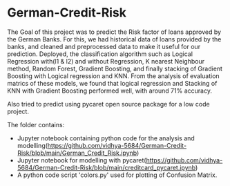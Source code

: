 # German-Credit-Risk
The Goal of this project was to predict the Risk factor of loans approved by the German Banks. For this, we had historical data of loans provided by the banks, and  cleaned and preprocessed data to make it useful for our prediction. 
Deployed, the classification algorithm such as Logical Regression with(l1 & l2) and without Regression, K nearest Neighbour method, Random Forest, Gradient Boosting, and finally stacking of Gradient Boosting with Logical regression and KNN. 
From the analysis of evaluation matrics of these models, we found that logical regression and Stacking of KNN with Gradient Boosting performed well, with around 71% accuracy.

Also tried to predict using pycaret open source package for a low code project.

The folder contains:
+ Jupyter notebook containing python code for the analysis and modelling(https://github.com/vidhya-5684/German-Credit-Risk/blob/main/German_Credit_Risk.ipynb)
+ Jupyter notebook for modelling with pycaret(https://github.com/vidhya-5684/German-Credit-Risk/blob/main/creditcard_pycaret.ipynb)
+ A python code script 'colors.py' used for plotting of Confusion Matrix.




